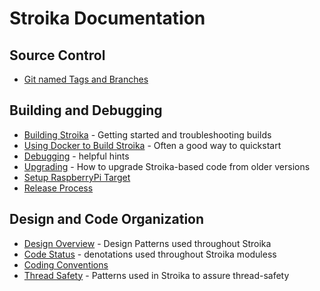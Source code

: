 # Stroika Documentation

## Source Control
- [Git named Tags and Branches](Git-Tags-and-Branches.md)

## Building and Debugging
- [Building Stroika](Building%20Stroika.md) - Getting started and troubleshooting builds
- [Using Docker to Build Stroika](../DockerBuildContainers/ReadMe.md) - Often a good way to quickstart
- [Debugging](Debugging.md) - helpful hints
- [Upgrading](Upgrading.md) - How to upgrade Stroika-based code from older versions
- [Setup RaspberryPi Target](SetupRaspberryPiTarget.md)
- [Release Process](Release-Process.md)

## Design and Code Organization

- [Design Overview](Design%20Overview.md) - Design Patterns used throughout Stroika
- [Code Status](Code-Status.md) - denotations used throughout Stroika moduless
- [Coding Conventions](Coding%20Conventions.md)
- [Thread Safety](Thread-Safety.md) - Patterns used in Stroika to assure thread-safety
